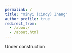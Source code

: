 ```yaml
---
permalink: /
title: "Xinyi (Cindy) Zhang"
author_profile: true
redirect_from: 
  - /about/
  - /about.html
---
```

Under construction

